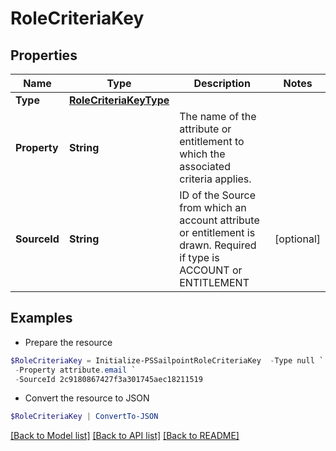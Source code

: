 # RoleCriteriaKey
## Properties

Name | Type | Description | Notes
------------ | ------------- | ------------- | -------------
**Type** | [**RoleCriteriaKeyType**](RoleCriteriaKeyType.md) |  | 
**Property** | **String** | The name of the attribute or entitlement to which the associated criteria applies. | 
**SourceId** | **String** | ID of the Source from which an account attribute or entitlement is drawn. Required if type is ACCOUNT or ENTITLEMENT | [optional] 

## Examples

- Prepare the resource
```powershell
$RoleCriteriaKey = Initialize-PSSailpointRoleCriteriaKey  -Type null `
 -Property attribute.email `
 -SourceId 2c9180867427f3a301745aec18211519
```

- Convert the resource to JSON
```powershell
$RoleCriteriaKey | ConvertTo-JSON
```

[[Back to Model list]](../README.md#documentation-for-models) [[Back to API list]](../README.md#documentation-for-api-endpoints) [[Back to README]](../README.md)

